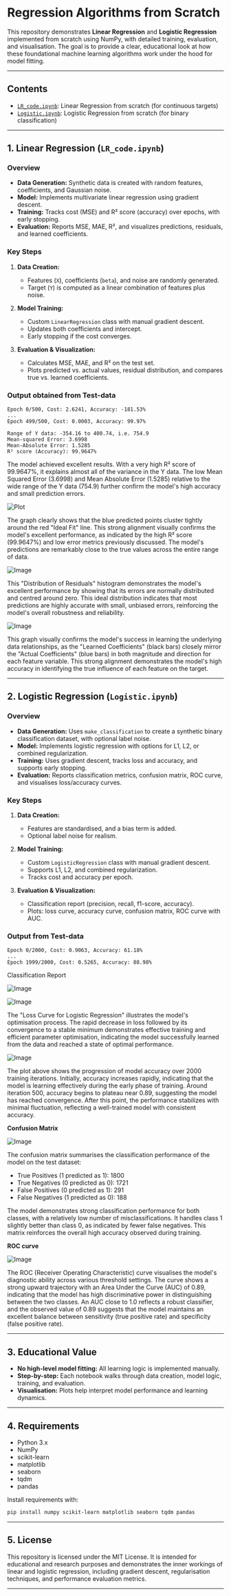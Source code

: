 # Regression Algorithms from Scratch

This repository demonstrates **Linear Regression** and **Logistic Regression** implemented from scratch using NumPy, with detailed training, evaluation, and visualisation. The goal is to provide a clear, educational look at how these foundational machine learning algorithms work under the hood for model fitting.

---

## Contents

- [`LR_code.ipynb`](https://github.com/KrishnaAggarwal2003/Regression-Algorithms-from-Scratch/blob/main/LR_code.ipynb): Linear Regression from scratch (for continuous targets)
- [`Logistic.ipynb`](https://github.com/KrishnaAggarwal2003/Regression-Algorithms-from-Scratch/blob/main/Logistic.ipynb): Logistic Regression from scratch (for binary classification)

---

## 1. Linear Regression (`LR_code.ipynb`)

### Overview

- **Data Generation:** Synthetic data is created with random features, coefficients, and Gaussian noise.
- **Model:** Implements multivariate linear regression using gradient descent.
- **Training:** Tracks cost (MSE) and R² score (accuracy) over epochs, with early stopping.
- **Evaluation:** Reports MSE, MAE, R², and visualizes predictions, residuals, and learned coefficients.

### Key Steps

1. **Data Creation:**  
   - Features (`X`), coefficients (`beta`), and noise are randomly generated.
   - Target (`Y`) is computed as a linear combination of features plus noise.

2. **Model Training:**  
   - Custom `LinearRegression` class with manual gradient descent.
   - Updates both coefficients and intercept.
   - Early stopping if the cost converges.

3. **Evaluation & Visualization:**  
   - Calculates MSE, MAE, and R² on the test set.
   - Plots predicted vs. actual values, residual distribution, and compares true vs. learned coefficients.

### Output obtained from Test-data

```
Epoch 0/500, Cost: 2.6241, Accuracy: -181.53%
...
Epoch 499/500, Cost: 0.0003, Accuracy: 99.97%

Range of Y data: -354.16 to 400.74, i.e. 754.9
Mean-squared Error: 3.6998
Mean-Absolute Error: 1.5285
R² score (Accuracy): 99.9647%
```
The model achieved excellent results. With a very high R² score of 99.9647%, it explains almost all of the variance in the Y data. The low Mean Squared Error (3.6998) and Mean Absolute Error (1.5285) relative to the wide range of the Y data (754.9) further confirm the model's high accuracy and small prediction errors.

![Plot](https://github.com/user-attachments/assets/7a8ec618-25b8-4a87-a9f8-71b34d528a58)


The graph clearly shows that the blue predicted points cluster tightly around the red "Ideal Fit" line. This strong alignment visually confirms the model's excellent performance, as indicated by the high R² score (99.9647%) and low error metrics previously discussed. The model's predictions are remarkably close to the true values across the entire range of data.

![Image](https://github.com/user-attachments/assets/295a6fcd-8ba1-4312-800d-b681ff293368)

This "Distribution of Residuals" histogram demonstrates the model's excellent performance by showing that its errors are normally distributed and centred around zero. This ideal distribution indicates that most predictions are highly accurate with small, unbiased errors, reinforcing the model's overall robustness and reliability.


![Image](https://github.com/user-attachments/assets/c9dcc4cc-be4c-4ff0-8558-b8668d7f6110)

This graph visually confirms the model's success in learning the underlying data relationships, as the "Learned Coefficients" (black bars) closely mirror the "Actual Coefficients" (blue bars) in both magnitude and direction for each feature variable. This strong alignment demonstrates the model's high accuracy in identifying the true influence of each feature on the target.

---
## 2. Logistic Regression (`Logistic.ipynb`)

### Overview

- **Data Generation:** Uses `make_classification` to create a synthetic binary classification dataset, with optional label noise.
- **Model:** Implements logistic regression with options for L1, L2, or combined regularization.
- **Training:** Uses gradient descent, tracks loss and accuracy, and supports early stopping.
- **Evaluation:** Reports classification metrics, confusion matrix, ROC curve, and visualises loss/accuracy curves.

### Key Steps

1. **Data Creation:**  
   - Features are standardised, and a bias term is added.
   - Optional label noise for realism.

2. **Model Training:**  
   - Custom `LogisticRegression` class with manual gradient descent.
   - Supports L1, L2, and combined regularization.
   - Tracks cost and accuracy per epoch.

3. **Evaluation & Visualization:**  
   - Classification report (precision, recall, f1-score, accuracy).
   - Plots: loss curve, accuracy curve, confusion matrix, ROC curve with AUC.

### Output from Test-data

```
Epoch 0/2000, Cost: 0.9063, Accuracy: 61.18%
...
Epoch 1999/2000, Cost: 0.5265, Accuracy: 88.98%
```
Classification Report

![Image](https://github.com/user-attachments/assets/aabc34f2-17ca-47be-b7e2-8bdb7de61fdf)


![Image](https://github.com/user-attachments/assets/86f6cedb-e228-4b73-a7fa-fa6e91e81e11)

The "Loss Curve for Logistic Regression" illustrates the model's optimisation process. The rapid decrease in loss followed by its convergence to a stable minimum demonstrates effective training and efficient parameter optimisation, indicating the model successfully learned from the data and reached a state of optimal performance.

![Image](https://github.com/user-attachments/assets/cdbe07b0-dbaa-4435-b9ee-63b80dc07f1f)

The plot above shows the progression of model accuracy over 2000 training iterations. Initially, accuracy increases rapidly, indicating that the model is learning effectively during the early phase of training. Around iteration 500, accuracy begins to plateau near 0.89, suggesting the model has reached convergence. After this point, the performance stabilizes with minimal fluctuation, reflecting a well-trained model with consistent accuracy.


**Confusion Matrix**

![Image](https://github.com/user-attachments/assets/1068ab18-b0fa-49b5-b663-4afac3e5cd06)

The confusion matrix summarises the classification performance of the model on the test dataset:
- True Positives (1 predicted as 1): 1800
- True Negatives (0 predicted as 0): 1721
- False Positives (0 predicted as 1): 291
- False Negatives (1 predicted as 0): 188

The model demonstrates strong classification performance for both classes, with a relatively low number of misclassifications. It handles class 1 slightly better than class 0, as indicated by fewer false negatives. This matrix reinforces the overall high accuracy observed during training.

**ROC curve**

![Image](https://github.com/user-attachments/assets/25511e4c-b3e0-499b-8050-c3a8535fb95a)


The ROC (Receiver Operating Characteristic) curve visualises the model's diagnostic ability across various threshold settings. The curve shows a strong upward trajectory with an Area Under the Curve (AUC) of 0.89, indicating that the model has high discriminative power in distinguishing between the two classes.
An AUC close to 1.0 reflects a robust classifier, and the observed value of 0.89 suggests that the model maintains an excellent balance between sensitivity (true positive rate) and specificity (false positive rate).

---

## 3. Educational Value

- **No high-level model fitting:** All learning logic is implemented manually.
- **Step-by-step:** Each notebook walks through data creation, model logic, training, and evaluation.
- **Visualisation:** Plots help interpret model performance and learning dynamics.

---

## 4. Requirements

- Python 3.x
- NumPy
- scikit-learn
- matplotlib
- seaborn
- tqdm
- pandas

Install requirements with:
```bash
pip install numpy scikit-learn matplotlib seaborn tqdm pandas
```
---

## 5. License

This repository is licensed under the MIT License.
It is intended for educational and research purposes and demonstrates the inner workings of linear and logistic regression, including gradient descent, regularisation techniques, and performance evaluation metrics.

---
